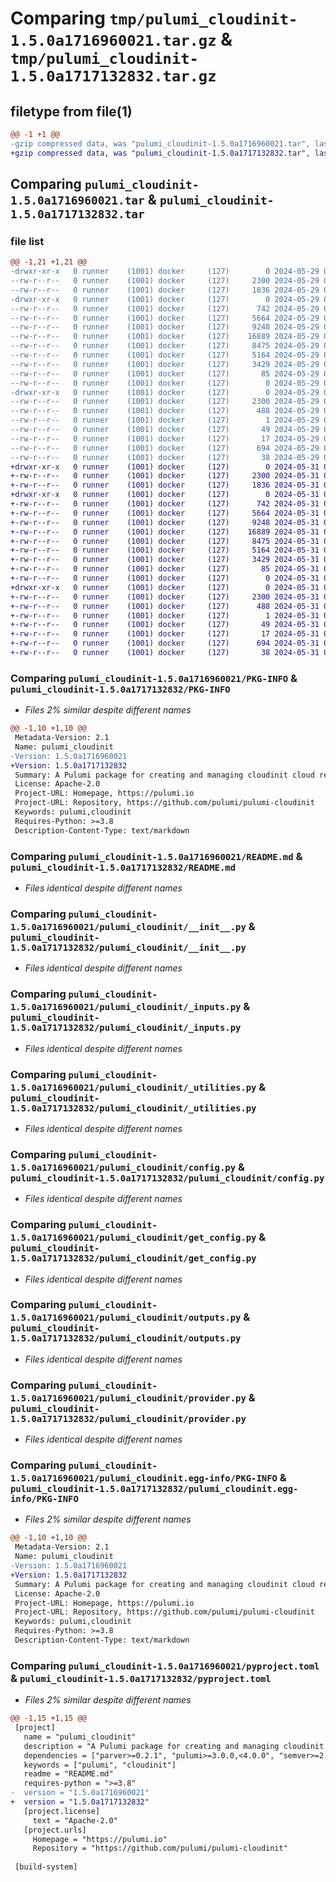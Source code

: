 # Comparing `tmp/pulumi_cloudinit-1.5.0a1716960021.tar.gz` & `tmp/pulumi_cloudinit-1.5.0a1717132832.tar.gz`

## filetype from file(1)

```diff
@@ -1 +1 @@
-gzip compressed data, was "pulumi_cloudinit-1.5.0a1716960021.tar", last modified: Wed May 29 05:24:49 2024, max compression
+gzip compressed data, was "pulumi_cloudinit-1.5.0a1717132832.tar", last modified: Fri May 31 05:23:19 2024, max compression
```

## Comparing `pulumi_cloudinit-1.5.0a1716960021.tar` & `pulumi_cloudinit-1.5.0a1717132832.tar`

### file list

```diff
@@ -1,21 +1,21 @@
-drwxr-xr-x   0 runner    (1001) docker     (127)        0 2024-05-29 05:24:49.959415 pulumi_cloudinit-1.5.0a1716960021/
--rw-r--r--   0 runner    (1001) docker     (127)     2300 2024-05-29 05:24:49.959415 pulumi_cloudinit-1.5.0a1716960021/PKG-INFO
--rw-r--r--   0 runner    (1001) docker     (127)     1836 2024-05-29 05:24:43.000000 pulumi_cloudinit-1.5.0a1716960021/README.md
-drwxr-xr-x   0 runner    (1001) docker     (127)        0 2024-05-29 05:24:49.959415 pulumi_cloudinit-1.5.0a1716960021/pulumi_cloudinit/
--rw-r--r--   0 runner    (1001) docker     (127)      742 2024-05-29 05:24:43.000000 pulumi_cloudinit-1.5.0a1716960021/pulumi_cloudinit/__init__.py
--rw-r--r--   0 runner    (1001) docker     (127)     5664 2024-05-29 05:24:43.000000 pulumi_cloudinit-1.5.0a1716960021/pulumi_cloudinit/_inputs.py
--rw-r--r--   0 runner    (1001) docker     (127)     9248 2024-05-29 05:24:43.000000 pulumi_cloudinit-1.5.0a1716960021/pulumi_cloudinit/_utilities.py
--rw-r--r--   0 runner    (1001) docker     (127)    16889 2024-05-29 05:24:43.000000 pulumi_cloudinit-1.5.0a1716960021/pulumi_cloudinit/config.py
--rw-r--r--   0 runner    (1001) docker     (127)     8475 2024-05-29 05:24:43.000000 pulumi_cloudinit-1.5.0a1716960021/pulumi_cloudinit/get_config.py
--rw-r--r--   0 runner    (1001) docker     (127)     5164 2024-05-29 05:24:43.000000 pulumi_cloudinit-1.5.0a1716960021/pulumi_cloudinit/outputs.py
--rw-r--r--   0 runner    (1001) docker     (127)     3429 2024-05-29 05:24:43.000000 pulumi_cloudinit-1.5.0a1716960021/pulumi_cloudinit/provider.py
--rw-r--r--   0 runner    (1001) docker     (127)       85 2024-05-29 05:24:43.000000 pulumi_cloudinit-1.5.0a1716960021/pulumi_cloudinit/pulumi-plugin.json
--rw-r--r--   0 runner    (1001) docker     (127)        0 2024-05-29 05:24:43.000000 pulumi_cloudinit-1.5.0a1716960021/pulumi_cloudinit/py.typed
-drwxr-xr-x   0 runner    (1001) docker     (127)        0 2024-05-29 05:24:49.959415 pulumi_cloudinit-1.5.0a1716960021/pulumi_cloudinit.egg-info/
--rw-r--r--   0 runner    (1001) docker     (127)     2300 2024-05-29 05:24:49.000000 pulumi_cloudinit-1.5.0a1716960021/pulumi_cloudinit.egg-info/PKG-INFO
--rw-r--r--   0 runner    (1001) docker     (127)      488 2024-05-29 05:24:49.000000 pulumi_cloudinit-1.5.0a1716960021/pulumi_cloudinit.egg-info/SOURCES.txt
--rw-r--r--   0 runner    (1001) docker     (127)        1 2024-05-29 05:24:49.000000 pulumi_cloudinit-1.5.0a1716960021/pulumi_cloudinit.egg-info/dependency_links.txt
--rw-r--r--   0 runner    (1001) docker     (127)       49 2024-05-29 05:24:49.000000 pulumi_cloudinit-1.5.0a1716960021/pulumi_cloudinit.egg-info/requires.txt
--rw-r--r--   0 runner    (1001) docker     (127)       17 2024-05-29 05:24:49.000000 pulumi_cloudinit-1.5.0a1716960021/pulumi_cloudinit.egg-info/top_level.txt
--rw-r--r--   0 runner    (1001) docker     (127)      694 2024-05-29 05:24:43.000000 pulumi_cloudinit-1.5.0a1716960021/pyproject.toml
--rw-r--r--   0 runner    (1001) docker     (127)       38 2024-05-29 05:24:49.959415 pulumi_cloudinit-1.5.0a1716960021/setup.cfg
+drwxr-xr-x   0 runner    (1001) docker     (127)        0 2024-05-31 05:23:19.003474 pulumi_cloudinit-1.5.0a1717132832/
+-rw-r--r--   0 runner    (1001) docker     (127)     2300 2024-05-31 05:23:19.003474 pulumi_cloudinit-1.5.0a1717132832/PKG-INFO
+-rw-r--r--   0 runner    (1001) docker     (127)     1836 2024-05-31 05:23:12.000000 pulumi_cloudinit-1.5.0a1717132832/README.md
+drwxr-xr-x   0 runner    (1001) docker     (127)        0 2024-05-31 05:23:19.003474 pulumi_cloudinit-1.5.0a1717132832/pulumi_cloudinit/
+-rw-r--r--   0 runner    (1001) docker     (127)      742 2024-05-31 05:23:12.000000 pulumi_cloudinit-1.5.0a1717132832/pulumi_cloudinit/__init__.py
+-rw-r--r--   0 runner    (1001) docker     (127)     5664 2024-05-31 05:23:12.000000 pulumi_cloudinit-1.5.0a1717132832/pulumi_cloudinit/_inputs.py
+-rw-r--r--   0 runner    (1001) docker     (127)     9248 2024-05-31 05:23:12.000000 pulumi_cloudinit-1.5.0a1717132832/pulumi_cloudinit/_utilities.py
+-rw-r--r--   0 runner    (1001) docker     (127)    16889 2024-05-31 05:23:12.000000 pulumi_cloudinit-1.5.0a1717132832/pulumi_cloudinit/config.py
+-rw-r--r--   0 runner    (1001) docker     (127)     8475 2024-05-31 05:23:12.000000 pulumi_cloudinit-1.5.0a1717132832/pulumi_cloudinit/get_config.py
+-rw-r--r--   0 runner    (1001) docker     (127)     5164 2024-05-31 05:23:12.000000 pulumi_cloudinit-1.5.0a1717132832/pulumi_cloudinit/outputs.py
+-rw-r--r--   0 runner    (1001) docker     (127)     3429 2024-05-31 05:23:12.000000 pulumi_cloudinit-1.5.0a1717132832/pulumi_cloudinit/provider.py
+-rw-r--r--   0 runner    (1001) docker     (127)       85 2024-05-31 05:23:12.000000 pulumi_cloudinit-1.5.0a1717132832/pulumi_cloudinit/pulumi-plugin.json
+-rw-r--r--   0 runner    (1001) docker     (127)        0 2024-05-31 05:23:12.000000 pulumi_cloudinit-1.5.0a1717132832/pulumi_cloudinit/py.typed
+drwxr-xr-x   0 runner    (1001) docker     (127)        0 2024-05-31 05:23:19.003474 pulumi_cloudinit-1.5.0a1717132832/pulumi_cloudinit.egg-info/
+-rw-r--r--   0 runner    (1001) docker     (127)     2300 2024-05-31 05:23:18.000000 pulumi_cloudinit-1.5.0a1717132832/pulumi_cloudinit.egg-info/PKG-INFO
+-rw-r--r--   0 runner    (1001) docker     (127)      488 2024-05-31 05:23:18.000000 pulumi_cloudinit-1.5.0a1717132832/pulumi_cloudinit.egg-info/SOURCES.txt
+-rw-r--r--   0 runner    (1001) docker     (127)        1 2024-05-31 05:23:18.000000 pulumi_cloudinit-1.5.0a1717132832/pulumi_cloudinit.egg-info/dependency_links.txt
+-rw-r--r--   0 runner    (1001) docker     (127)       49 2024-05-31 05:23:18.000000 pulumi_cloudinit-1.5.0a1717132832/pulumi_cloudinit.egg-info/requires.txt
+-rw-r--r--   0 runner    (1001) docker     (127)       17 2024-05-31 05:23:18.000000 pulumi_cloudinit-1.5.0a1717132832/pulumi_cloudinit.egg-info/top_level.txt
+-rw-r--r--   0 runner    (1001) docker     (127)      694 2024-05-31 05:23:12.000000 pulumi_cloudinit-1.5.0a1717132832/pyproject.toml
+-rw-r--r--   0 runner    (1001) docker     (127)       38 2024-05-31 05:23:19.003474 pulumi_cloudinit-1.5.0a1717132832/setup.cfg
```

### Comparing `pulumi_cloudinit-1.5.0a1716960021/PKG-INFO` & `pulumi_cloudinit-1.5.0a1717132832/PKG-INFO`

 * *Files 2% similar despite different names*

```diff
@@ -1,10 +1,10 @@
 Metadata-Version: 2.1
 Name: pulumi_cloudinit
-Version: 1.5.0a1716960021
+Version: 1.5.0a1717132832
 Summary: A Pulumi package for creating and managing cloudinit cloud resources.
 License: Apache-2.0
 Project-URL: Homepage, https://pulumi.io
 Project-URL: Repository, https://github.com/pulumi/pulumi-cloudinit
 Keywords: pulumi,cloudinit
 Requires-Python: >=3.8
 Description-Content-Type: text/markdown
```

### Comparing `pulumi_cloudinit-1.5.0a1716960021/README.md` & `pulumi_cloudinit-1.5.0a1717132832/README.md`

 * *Files identical despite different names*

### Comparing `pulumi_cloudinit-1.5.0a1716960021/pulumi_cloudinit/__init__.py` & `pulumi_cloudinit-1.5.0a1717132832/pulumi_cloudinit/__init__.py`

 * *Files identical despite different names*

### Comparing `pulumi_cloudinit-1.5.0a1716960021/pulumi_cloudinit/_inputs.py` & `pulumi_cloudinit-1.5.0a1717132832/pulumi_cloudinit/_inputs.py`

 * *Files identical despite different names*

### Comparing `pulumi_cloudinit-1.5.0a1716960021/pulumi_cloudinit/_utilities.py` & `pulumi_cloudinit-1.5.0a1717132832/pulumi_cloudinit/_utilities.py`

 * *Files identical despite different names*

### Comparing `pulumi_cloudinit-1.5.0a1716960021/pulumi_cloudinit/config.py` & `pulumi_cloudinit-1.5.0a1717132832/pulumi_cloudinit/config.py`

 * *Files identical despite different names*

### Comparing `pulumi_cloudinit-1.5.0a1716960021/pulumi_cloudinit/get_config.py` & `pulumi_cloudinit-1.5.0a1717132832/pulumi_cloudinit/get_config.py`

 * *Files identical despite different names*

### Comparing `pulumi_cloudinit-1.5.0a1716960021/pulumi_cloudinit/outputs.py` & `pulumi_cloudinit-1.5.0a1717132832/pulumi_cloudinit/outputs.py`

 * *Files identical despite different names*

### Comparing `pulumi_cloudinit-1.5.0a1716960021/pulumi_cloudinit/provider.py` & `pulumi_cloudinit-1.5.0a1717132832/pulumi_cloudinit/provider.py`

 * *Files identical despite different names*

### Comparing `pulumi_cloudinit-1.5.0a1716960021/pulumi_cloudinit.egg-info/PKG-INFO` & `pulumi_cloudinit-1.5.0a1717132832/pulumi_cloudinit.egg-info/PKG-INFO`

 * *Files 2% similar despite different names*

```diff
@@ -1,10 +1,10 @@
 Metadata-Version: 2.1
 Name: pulumi_cloudinit
-Version: 1.5.0a1716960021
+Version: 1.5.0a1717132832
 Summary: A Pulumi package for creating and managing cloudinit cloud resources.
 License: Apache-2.0
 Project-URL: Homepage, https://pulumi.io
 Project-URL: Repository, https://github.com/pulumi/pulumi-cloudinit
 Keywords: pulumi,cloudinit
 Requires-Python: >=3.8
 Description-Content-Type: text/markdown
```

### Comparing `pulumi_cloudinit-1.5.0a1716960021/pyproject.toml` & `pulumi_cloudinit-1.5.0a1717132832/pyproject.toml`

 * *Files 2% similar despite different names*

```diff
@@ -1,15 +1,15 @@
 [project]
   name = "pulumi_cloudinit"
   description = "A Pulumi package for creating and managing cloudinit cloud resources."
   dependencies = ["parver>=0.2.1", "pulumi>=3.0.0,<4.0.0", "semver>=2.8.1"]
   keywords = ["pulumi", "cloudinit"]
   readme = "README.md"
   requires-python = ">=3.8"
-  version = "1.5.0a1716960021"
+  version = "1.5.0a1717132832"
   [project.license]
     text = "Apache-2.0"
   [project.urls]
     Homepage = "https://pulumi.io"
     Repository = "https://github.com/pulumi/pulumi-cloudinit"
 
 [build-system]
```

